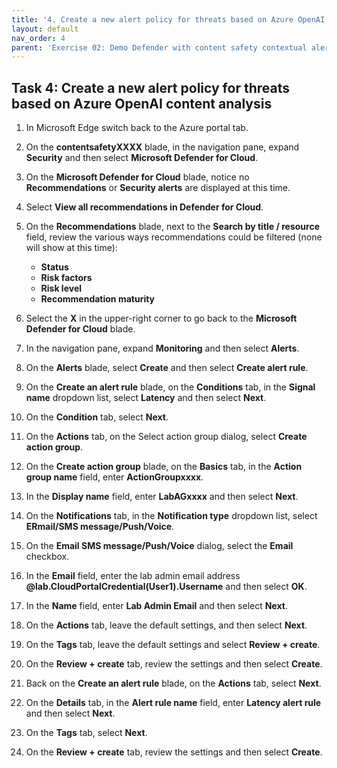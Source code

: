```yaml
---
title: '4. Create a new alert policy for threats based on Azure OpenAI content analysis'
layout: default
nav_order: 4
parent: 'Exercise 02: Demo Defender with content safety contextual alert from AOAI'
---
```


## Task 4: Create a new alert policy for threats based on Azure OpenAI content analysis


1. In  Microsoft Edge switch back to the Azure portal tab.

1. On the **contentsafetyXXXX** blade, in the navigation pane, expand **Security** and then select **Microsoft Defender for Cloud**.

1. On the **Microsoft Defender for Cloud** blade, notice no **Recommendations** or **Security alerts** are displayed at this time.

1. Select **View all recommendations in Defender for Cloud**.

1. On the **Recommendations** blade, next to the **Search by title / resource** field,  review the various ways recommendations could be filtered (none will show at this time):
   - **Status**
   - **Risk factors**
   - **Risk level**
   - **Recommendation maturity**

1. Select the **X** in the upper-right corner to go back to the **Microsoft Defender for Cloud** blade.

1. In the navigation pane, expand **Monitoring** and then select **Alerts**.

1. On the **Alerts** blade, select **Create** and then select **Create alert rule**.

1. On the **Create an alert rule** blade, on the **Conditions** tab, in the **Signal name** dropdown list, select **Latency** and then select **Next**.

1. On the **Condition** tab, select **Next**.

1. On the **Actions** tab, on the Select action group dialog, select **Create action group**.

1. On the **Create action group** blade, on the **Basics** tab, in the **Action group name** field, enter **ActionGroupxxxx**.

1. In the **Display name** field, enter **LabAGxxxx** and then select **Next**.

1. On the **Notifications** tab, in the **Notification type** dropdown list, select **ERmail/SMS message/Push/Voice**.

1. On the **Email SMS message/Push/Voice** dialog, select the  **Email** checkbox.

1. In the **Email** field, enter the lab admin email address **@lab.CloudPortalCredential(User1).Username** and then select **OK**.

1. In the **Name** field, enter **Lab Admin Email** and then select **Next**.

1. On the **Actions** tab, leave the default settings, and then select **Next**.

1. On the **Tags** tab, leave the default settings and select **Review + create**.

1. On the **Review + create** tab, review the settings and then select **Create**. 

1. Back on the **Create an alert rule** blade, on the **Actions** tab, select **Next**.

1. On the **Details** tab, in the **Alert rule name** field, enter **Latency alert rule** and then select **Next**.

1. On the **Tags** tab, select **Next**.

1. On the **Review + create** tab, review the settings and then select **Create**.
